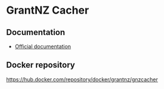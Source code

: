 # GrantNZ Cacher

## Documentation
* [Official documentation](https://grant-n-z.page/)

## Docker repository
https://hub.docker.com/repository/docker/grantnz/gnzcacher
